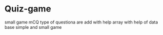 # Quiz-game
small game 
  mCQ type of questiona are add with help array with help of data base 
  simple and small game

